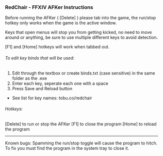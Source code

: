 ### RedChair - FFXIV AFKer Instructions

Before running the AFKer ( [Delete] ) please tab into the game,
the run/stop hotkey only works when the game is the active window.

Keys that open menus will stop you from getting kicked,
no need to move around or anything, be sure to use multiple 
different keys to avoid detection.

[F1] and [Home] hotkeys will work when tabbed out.

###### To edit key binds that will be used:
1. Edit through the textbox or create binds.txt (case sensitive) 
   in the same folder as the .exe
2. Enter each key, seperate each one with a space
3. Press Save and Reload button

- See list for key names: tobu.co/redchair

###### Hotkeys:
[Delete] to run or stop the AFKer
[F1] to close the program
[Home] to reload the program


----------------------------------------------------------


Known bugs:
Spamming the run/stop toggle will cause the program to hitch.
To fix you must find the program in the system tray to close it.
